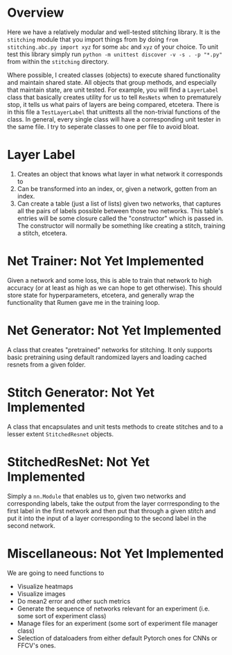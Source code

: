 # Overview
Here we have a relatively modular and well-tested stitching library. It is the `stitching` module that you import
things from by doing `from stitching.abc.py import xyz` for some `abc`  and `xyz` of your choice. To unit test this library simply run `python -m unittest discover -v -s . -p "*.py"` from within the `stitching` directory.

Where possible, I created classes (objects) to execute shared functionality and maintain shared state. All objects that group methods, and especially that maintain state, are unit tested. For example, you will find a `LayerLabel` class that basically creates utility for us to tell `ResNets` when to prematurely stop, it tells us what pairs of layers are being compared, etcetera. There is in this file a `TestLayerLabel` that unittests all the non-trivial functions of the class. In general, every single class will have a corresponding unit tester in the same file. I try to seperate classes to one per file to avoid bloat.

# Layer Label
1. Creates an object that knows what layer in what network it corresponds to
2. Can be transformed into an index, or, given a network, gotten from an index.
3. Can create a table (just a list of lists) given two networks, that captures all the pairs of labels possible between those two networks. This table's entries will be some closure called the "constructor" which is passed in. The constructor will normally be something like creating a stitch, training a stitch, etcetera.

# Net Trainer: Not Yet Implemented
Given a network and some loss, this is able to train that network to high accuracy (or at least as high as we can hope to get otherwise). This should store state for hyperparameters, etcetera, and generally wrap the functionality that Rumen gave me in the training loop.

# Net Generator: Not Yet Implemented
A class that creates "pretrained" networks for stitching. It only supports basic pretraining using default randomized layers and loading cached resnets from a given folder.

# Stitch Generator: Not Yet Implemented
A class that encapsulates and unit tests methods to create stitches and to a lesser extent `StitchedResnet` objects.

# StitchedResNet: Not Yet Implemented
Simply a `nn.Module` that enables us to, given two networks and corresponding labels, take the output from the layer corrresponding to the first label in the first network and then put that through a given stitch and put it into the input of a layer corresponding to the second label in the second network.

# Miscellaneous: Not Yet Implemented
We are going to need functions to
- Visualize heatmaps
- Visualize images
- Do mean2 error and other such metrics
- Generate the sequence of networks relevant for an experiment (i.e. some sort of experiment class)
- Manage files for an experiment (some sort of experiment file manager class)
- Selection of dataloaders from either default Pytorch ones for CNNs or FFCV's ones.